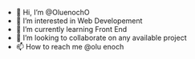 - 👋 Hi, I’m @OluenochO
- 👀 I’m interested in Web Developement
- 🌱 I’m currently learning Front End
- 💞️ I’m looking to collaborate on any available project
- 📫 How to reach me @olu enoch

<!---
OluenochO/OluenochO is a ✨ special ✨ repository because its `README.md` (this file) appears on your GitHub profile.
You can click the Preview link to take a look at your changes.
--->
